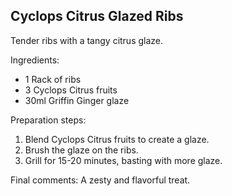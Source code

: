 ## Cyclops Citrus Glazed Ribs

Tender ribs with a tangy citrus glaze.

Ingredients:

* 1 Rack of ribs
* 3 Cyclops Citrus fruits
* 30ml Griffin Ginger glaze

Preparation steps:

1. Blend Cyclops Citrus fruits to create a glaze.
2. Brush the glaze on the ribs.
3. Grill for 15-20 minutes, basting with more glaze.

Final comments: A zesty and flavorful treat.

